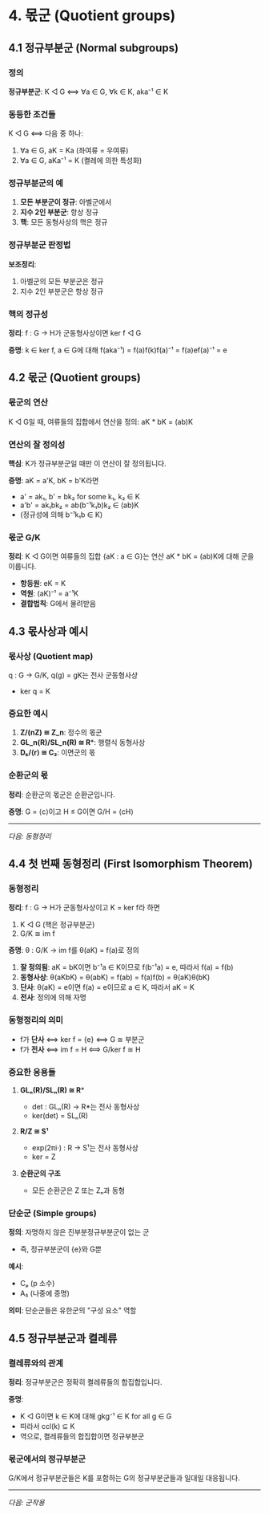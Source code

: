 # 4. 몫군 (Quotient groups)

## 4.1 정규부분군 (Normal subgroups)

### 정의
**정규부분군**: K ◁ G ⟺ ∀a ∈ G, ∀k ∈ K, aka⁻¹ ∈ K

### 동등한 조건들
K ◁ G ⟺ 다음 중 하나:
1. ∀a ∈ G, aK = Ka (좌여류 = 우여류)
2. ∀a ∈ G, aKa⁻¹ = K (켤레에 의한 특성화)

### 정규부분군의 예
1. **모든 부분군이 정규**: 아벨군에서
2. **지수 2인 부분군**: 항상 정규
3. **핵**: 모든 동형사상의 핵은 정규

### 정규부분군 판정법
**보조정리**:
1. 아벨군의 모든 부분군은 정규
2. 지수 2인 부분군은 항상 정규

### 핵의 정규성
**정리**: f : G → H가 군동형사상이면 ker f ◁ G

**증명**: k ∈ ker f, a ∈ G에 대해
f(aka⁻¹) = f(a)f(k)f(a)⁻¹ = f(a)ef(a)⁻¹ = e

## 4.2 몫군 (Quotient groups)

### 몫군의 연산
K ◁ G일 때, 여류들의 집합에서 연산을 정의:
aK * bK = (ab)K

### 연산의 잘 정의성
**핵심**: K가 정규부분군일 때만 이 연산이 잘 정의됩니다.

**증명**: aK = a'K, bK = b'K라면
- a' = ak₁, b' = bk₂ for some k₁, k₂ ∈ K
- a'b' = ak₁bk₂ = ab(b⁻¹k₁b)k₂ ∈ (ab)K
- (정규성에 의해 b⁻¹k₁b ∈ K)

### 몫군 G/K
**정리**: K ◁ G이면 여류들의 집합 {aK : a ∈ G}는 연산 aK * bK = (ab)K에 대해 군을 이룹니다.

- **항등원**: eK = K
- **역원**: (aK)⁻¹ = a⁻¹K
- **결합법칙**: G에서 물려받음

## 4.3 몫사상과 예시

### 몫사상 (Quotient map)
q : G → G/K, q(g) = gK는 전사 군동형사상
- ker q = K

### 중요한 예시
1. **Z/(nZ) ≅ Z_n**: 정수의 몫군
2. **GL_n(R)/SL_n(R) ≅ R***: 행렬식 동형사상
3. **D₆/⟨r⟩ ≅ C₂**: 이면군의 몫

### 순환군의 몫
**정리**: 순환군의 몫군은 순환군입니다.

**증명**: G = ⟨c⟩이고 H ≤ G이면 G/H = ⟨cH⟩

---
*다음: 동형정리*
## 4.4 첫 번째 동형정리 (First Isomorphism Theorem)

### 동형정리
**정리**: f : G → H가 군동형사상이고 K = ker f라 하면
1. K ◁ G (핵은 정규부분군)  
2. G/K ≅ im f

**증명**:
θ : G/K → im f를 θ(aK) = f(a)로 정의

1. **잘 정의됨**: aK = bK이면 b⁻¹a ∈ K이므로 f(b⁻¹a) = e, 따라서 f(a) = f(b)
2. **동형사상**: θ(aKbK) = θ(abK) = f(ab) = f(a)f(b) = θ(aK)θ(bK)  
3. **단사**: θ(aK) = e이면 f(a) = e이므로 a ∈ K, 따라서 aK = K
4. **전사**: 정의에 의해 자명

### 동형정리의 의미
- f가 **단사** ⟺ ker f = {e} ⟺ G ≅ 부분군
- f가 **전사** ⟺ im f = H ⟺ G/ker f ≅ H

### 중요한 응용들

1. **GLₙ(R)/SLₙ(R) ≅ R***
   - det : GLₙ(R) → R*는 전사 동형사상
   - ker(det) = SLₙ(R)

2. **R/Z ≅ S¹**  
   - exp(2πi·) : R → S¹는 전사 동형사상
   - ker = Z

3. **순환군의 구조**
   - 모든 순환군은 Z 또는 Zₙ과 동형

### 단순군 (Simple groups)
**정의**: 자명하지 않은 진부분정규부분군이 없는 군
- 즉, 정규부분군이 {e}와 G뿐

**예시**: 
- Cₚ (p 소수)
- A₅ (나중에 증명)

**의미**: 단순군들은 유한군의 "구성 요소" 역할

## 4.5 정규부분군과 켤레류

### 켤레류와의 관계
**정리**: 정규부분군은 정확히 켤레류들의 합집합입니다.

**증명**: 
- K ◁ G이면 k ∈ K에 대해 gkg⁻¹ ∈ K for all g ∈ G
- 따라서 ccl(k) ⊆ K
- 역으로, 켤레류들의 합집합이면 정규부분군

### 몫군에서의 정규부분군
G/K에서 정규부분군들은 K를 포함하는 G의 정규부분군들과 일대일 대응됩니다.

---
*다음: 군작용*